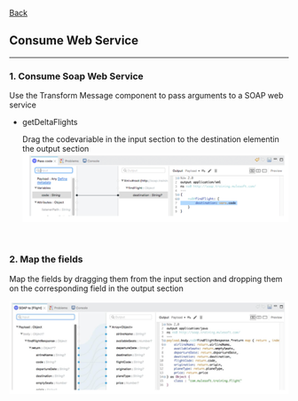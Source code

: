 [Back](README.md)

## Consume Web Service

<hr>

### 1. Consume Soap Web Service

Use the Transform Message component to pass arguments to a SOAP web service

- getDeltaFlights

    Drag the codevariable in the input section to the destination elementin the output section
    ![findFlight](https://raw.githubusercontent.com/Elliot518/mcp-oss-repo/main/mulesoft/training/SoapCall_1.png)

&nbsp;

### 2. Map the fields

Map the fields by dragging them from the input section and dropping them on the corresponding field in the output section

![Map the fields](https://raw.githubusercontent.com/Elliot518/mcp-oss-repo/main/mulesoft/training/MapFields.png)



